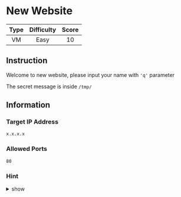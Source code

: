 # New Website

| Type | Difficulty | Score |
| :--: | :--------: | :---: |
|  VM  |    Easy    |  10   |

## Instruction

Welcome to new website, please input your name with `'q'` parameter

The secret message is inside `/tmp/`

## Information

### Target IP Address

`x.x.x.x`

### Allowed Ports

`80`

### Hint

<details>
<summary>show</summary>
Easy Command Injection via eval()
</details>
